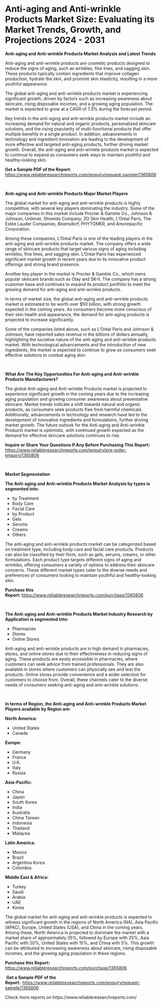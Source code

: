 <p><h1>Anti-aging and Anti-wrinkle Products Market Size: Evaluating its Market Trends, Growth, and Projections 2024 - 2031</h1></p><p><strong>Anti-aging and Anti-wrinkle Products Market Analysis and Latest Trends</strong></p>
<p><p>Anti-aging and anti-wrinkle products are cosmetic products designed to reduce the signs of aging, such as wrinkles, fine lines, and sagging skin. These products typically contain ingredients that improve collagen production, hydrate the skin, and promote skin elasticity, resulting in a more youthful appearance.</p><p>The global anti-aging and anti-wrinkle products market is experiencing significant growth, driven by factors such as increasing awareness about skincare, rising disposable incomes, and a growing aging population. The market is expected to grow at a CAGR of 7.3% during the forecast period.</p><p>Key trends in the anti-aging and anti-wrinkle products market include an increasing demand for natural and organic products, personalized skincare solutions, and the rising popularity of multi-functional products that offer multiple benefits in a single product. In addition, advancements in technology and ingredient innovation are leading to the development of more effective and targeted anti-aging products, further driving market growth. Overall, the anti-aging and anti-wrinkle products market is expected to continue to expand as consumers seek ways to maintain youthful and healthy-looking skin.</p></p>
<p><strong>Get a Sample PDF of the Report:&nbsp;</strong> <a href="https://www.reliableresearchreports.com/enquiry/request-sample/1365806">https://www.reliableresearchreports.com/enquiry/request-sample/1365806</a></p>
<p>&nbsp;</p>
<p><strong>Anti-aging and Anti-wrinkle Products Major Market Players</strong></p>
<p><p>The global market for anti-aging and anti-wrinkle products is highly competitive, with several key players dominating the industry. Some of the major companies in this market include Procter & Gamble Co., Johnson & Johnson, Unilever, Shiseido Company, ZO Skin Health, L’Oréal Paris, The Estée Lauder Companies, Beiersdorf, PHYTOMER, and Amorepacific Corporation.</p><p>Among these companies, L’Oréal Paris is one of the leading players in the anti-aging and anti-wrinkle products market. The company offers a wide range of skincare products that target various signs of aging including wrinkles, fine lines, and sagging skin. L’Oréal Paris has experienced significant market growth in recent years due to its innovative product offerings and strong brand presence.</p><p>Another key player in the market is Procter & Gamble Co., which owns popular skincare brands such as Olay and SK-II. The company has a strong customer base and continues to expand its product portfolio to meet the growing demand for anti-aging and anti-wrinkle products.</p><p>In terms of market size, the global anti-aging and anti-wrinkle products market is estimated to be worth over $50 billion, with strong growth expected in the coming years. As consumers become more conscious of their skin health and appearance, the demand for anti-aging products is projected to increase significantly.</p><p>Some of the companies listed above, such as L’Oréal Paris and Johnson & Johnson, have reported sales revenue in the billions of dollars annually, highlighting the lucrative nature of the anti-aging and anti-wrinkle products market. With technological advancements and the introduction of new ingredients, the market is expected to continue to grow as consumers seek effective solutions to combat aging skin.</p></p>
<p>&nbsp;</p>
<p><strong>What Are The Key Opportunities For Anti-aging and Anti-wrinkle Products Manufacturers?</strong></p>
<p><p>The global Anti-aging and Anti-wrinkle Products market is projected to experience significant growth in the coming years due to the increasing aging population and growing consumer awareness about preventative skincare. Market trends indicate a shift towards natural and organic products, as consumers seek products free from harmful chemicals. Additionally, advancements in technology and research have led to the development of innovative ingredients and formulations, further driving market growth. The future outlook for the Anti-aging and Anti-wrinkle Products market is optimistic, with continued growth expected as the demand for effective skincare solutions continues to rise.</p></p>
<p><strong>Inquire or Share Your Questions If Any Before Purchasing This Report:</strong> <a href="https://www.reliableresearchreports.com/enquiry/pre-order-enquiry/1365806">https://www.reliableresearchreports.com/enquiry/pre-order-enquiry/1365806</a></p>
<p>&nbsp;</p>
<p><strong>Market Segmentation</strong></p>
<p><strong>The Anti-aging and Anti-wrinkle Products Market Analysis by types is segmented into:</strong></p>
<p><ul><li>by Treatment</li><li>Body Care</li><li>Facial Care</li><li>by Product</li><li>Gels</li><li>Serums</li><li>Creams</li><li>Others</li></ul></p>
<p><p>The anti-aging and anti-wrinkle products market can be categorized based on treatment type, including body care and facial care products. Products can also be classified by their form, such as gels, serums, creams, or other formulations. Each product type targets different signs of aging and wrinkles, offering consumers a variety of options to address their skincare concerns. These different market types cater to the diverse needs and preferences of consumers looking to maintain youthful and healthy-looking skin.</p></p>
<p><strong>Purchase this Report:&nbsp;</strong><a href="https://www.reliableresearchreports.com/purchase/1365806">https://www.reliableresearchreports.com/purchase/1365806</a></p>
<p>&nbsp;</p>
<p><strong>The Anti-aging and Anti-wrinkle Products Market Industry Research by Application is segmented into:</strong></p>
<p><ul><li>Pharmacies</li><li>Stores</li><li>Online Stores</li></ul></p>
<p><p>Anti-aging and anti-wrinkle products are in high demand in pharmacies, stores, and online stores due to their effectiveness in reducing signs of aging. These products are easily accessible in pharmacies, where customers can seek advice from trained professionals. They are also available in stores where customers can physically see and test the products. Online stores provide convenience and a wider selection for customers to choose from. Overall, these channels cater to the diverse needs of consumers seeking anti-aging and anti-wrinkle solutions.</p></p>
<p>&nbsp;</p>
<p><strong>In terms of Region, the Anti-aging and Anti-wrinkle Products Market Players available by Region are:</strong></p>
<p>
    <p> <strong> North America: </strong>
        <ul>
            <li>United States</li>
            <li>Canada</li>
        </ul>
        </p> 
    <p> <strong> Europe: </strong>
        <ul>
            <li>Germany</li>
            <li>France</li>
            <li>U.K.</li>
            <li>Italy</li>
            <li>Russia</li>
        </ul>
        </p> 
    <p> <strong> Asia-Pacific: </strong>
        <ul>
            <li>China</li>
            <li>Japan</li>
            <li>South Korea</li>
            <li>India</li>
            <li>Australia</li>
            <li>China Taiwan</li>
            <li>Indonesia</li>
            <li>Thailand</li>
            <li>Malaysia</li>
        </ul>
        </p> 
    <p> <strong> Latin America: </strong>
        <ul>
            <li>Mexico</li>
            <li>Brazil</li>
            <li>Argentina Korea</li>
            <li>Colombia</li>
        </ul>
        </p> 
    <p> <strong> Middle East & Africa: </strong>
        <ul>
            <li>Turkey</li>
            <li>Saudi</li>
            <li>Arabia</li>
            <li>UAE</li>
            <li>Korea</li>
        </ul>
    </p>
    </p>
<p><p>The global market for anti-aging and anti-wrinkle products is expected to witness significant growth in the regions of North America (NA), Asia Pacific (APAC), Europe, United States (USA), and China in the coming years. Among these, North America is projected to dominate the market with a market share of approximately 35%, followed by Europe with 25%, Asia Pacific with 20%, United States with 15%, and China with 5%. This growth can be attributed to increasing awareness about skincare, rising disposable incomes, and the growing aging population in these regions.</p></p>
<p><strong>Purchase this Report: </strong><a href="https://www.reliableresearchreports.com/purchase/1365806">https://www.reliableresearchreports.com/purchase/1365806</a></p>
<p>&nbsp;<strong>Get a Sample PDF of the Report:&nbsp;&nbsp;</strong><a href="https://www.reliableresearchreports.com/enquiry/request-sample/1365806">https://www.reliableresearchreports.com/enquiry/request-sample/1365806</a></p>
<p><strong></strong></p>
<p>Check more reports on https://www.reliableresearchreports.com/</p>